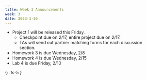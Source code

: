 ```yaml
---
title: Week 3 Announcements
week: 3
date: 2023-1-30
---
```


* Project 1 will be released this Friday. 
    * Checkpoint due on 2/17, entire project due on 2/17.
    * TAs will send out partner matching forms for each discussion section.
* Homework 3 is due Wednesday, 2/8
* Homework 4 is due Wednesday, 2/15
* Lab 4 is due Friday, 2/10 

{: .fs-5 }
